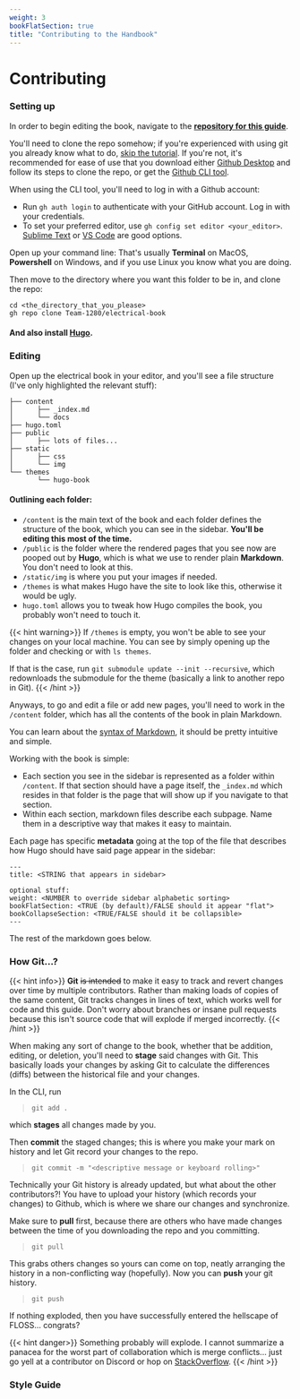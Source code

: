 ```yaml
---
weight: 3
bookFlatSection: true
title: "Contributing to the Handbook"
---
```


# Contributing

### Setting up

In order to begin editing the book, navigate to the **[repository for this guide](https://github.com/Team-1280/electrical-book)**.

You'll need to clone the repo somehow; if you're experienced with using git you already know what to do, [skip the tutorial](#style-guide).
If you're not, it's recommended for ease of use that you download either [Github Desktop](https://desktop.github.com/) and follow its steps to clone the repo,
or get the [Github CLI tool](https://github.com/cli/cli#installation).

When using the CLI tool, you'll need to log in with a Github account:

-   Run `gh auth login` to authenticate with your GitHub account. Log in with your credentials.
-   To set your preferred editor, use `gh config set editor <your_editor>`. [Sublime Text](https://www.sublimetext.com/) or [VS Code](https://code.visualstudio.com/) are good options.

Open up your command line: That's usually **Terminal** on MacOS, **Powershell** on Windows, and if you use Linux you know what you are doing.

Then move to the directory where you want this folder to be in, and clone the repo:

```
cd <the_directory_that_you_please>
gh repo clone Team-1280/electrical-book
```

#### And also install **[Hugo](https://gohugo.io/installation/)**.

### Editing

Open up the electrical book in your editor, and you'll see a file structure (I've only highlighted the relevant stuff):

```
├── content
│      ├── _index.md
│      └── docs
├── hugo.toml
├── public
│      ├── lots of files...
├── static
│      ├── css
│      └── img
└── themes
       └── hugo-book
```

#### Outlining each folder:

-   `/content` is the main text of the book and each folder defines the structure of the book, which you can see in the sidebar. **You'll be editing this most of the time.**
-   `/public` is the folder where the rendered pages that you see now are pooped out by **Hugo**, which is what we use to render plain **Markdown**. You don't need to look at this.
-   `/static/img` is where you put your images if needed.
-   `/themes` is what makes Hugo have the site to look like this, otherwise it would be ugly.
-   `hugo.toml` allows you to tweak how Hugo compiles the book, you probably won't need to touch it.

{{< hint warning>}}
If `/themes` is empty, you won't be able to see your changes on your local machine. You can see by simply opening up the folder and checking or with `ls themes`.

If that is the case, run `git submodule update --init --recursive`, which redownloads the submodule for the theme (basically a link to another repo in Git).
{{< /hint >}}

Anyways, to go and edit a file or add new pages, you'll need to work in the `/content` folder, which has all the contents of the book in plain Markdown.

You can learn about the [syntax of Markdown](https://www.markdownguide.org/cheat-sheet/), it should be pretty intuitive and simple.

Working with the book is simple:

-   Each section you see in the sidebar is represented as a folder within `/content`. If that section should have a page itself, the `_index.md` which resides in that folder is the page that will show up if you navigate to that section.
-   Within each section, markdown files describe each subpage. Name them in a descriptive way that makes it easy to maintain.

Each page has specific **metadata** going at the top of the file that describes how Hugo should have said page appear in the sidebar:

```
---
title: <STRING that appears in sidebar>

optional stuff:
weight: <NUMBER to override sidebar alphabetic sorting>
bookFlatSection: <TRUE (by default)/FALSE should it appear "flat">
bookCollapseSection: <TRUE/FALSE should it be collapsible>
---
```

The rest of the markdown goes below.

### How Git...?

{{< hint info>}}
**Git** ~~is intended~~ to make it easy to track and revert changes over time by multiple contributors. Rather than making loads of copies of the same content, Git tracks changes in lines of text, which works well for code and this guide. Don't worry about branches or insane pull requests because this isn't source code that will explode if merged incorrectly.
{{< /hint >}}

When making any sort of change to the book, whether that be addition, editing, or deletion, you'll need to **stage** said changes with Git. This basically loads your changes by asking Git to calculate the differences (diffs) between the historical file and your changes.

In the CLI, run

> `git add .`

which **stages** all changes made by you.

Then **commit** the staged changes; this is where you make your mark on history and let Git record your changes to the repo.

> `git commit -m "<descriptive message or keyboard rolling>"`

Technically your Git history is already updated, but what about the other contributors?! You have to upload your history (which records your changes) to Github, which is where we share our changes and synchronize.

Make sure to **pull** first, because there are others who have made changes between the time of you downloading the repo and you committing.

> `git pull`

This grabs others changes so yours can come on top, neatly arranging the history in a non-conflicting way (hopefully). Now you can **push** your git history.

> `git push`

If nothing exploded, then you have successfully entered the hellscape of FLOSS... congrats?

{{< hint danger>}}
Something probably will explode. I cannot summarize a panacea for the worst part of collaboration which is merge conflicts... just go yell at a contributor on Discord or hop on [StackOverflow](https://stackoverflow.com/questions/71768999/how-to-merge-when-you-get-error-hint-you-have-divergent-branches-and-need-to-s).
{{< /hint >}}

### Style Guide
